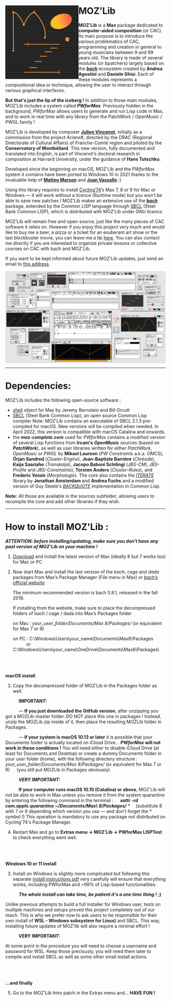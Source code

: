 MOZ’Lib
<img src="icon.png" align="left" alt="MOZ icon" width="230"/>
==============

**MOZ’Lib** is a **Max** package dedicated to **computer-aided composition** (or CAC).
Its main purpose is to introduce the various problematics of CAC, programming and creation in general to young musicians between 9 and 99 years old.
The library is made of several modules (or bpatchers) largely based on the [***bach***](http://www.bachproject.net) ecosystem created by **Andrea Agostini** and **Daniele Ghisi**. Each of these modules represents a compositional idea or technique, allowing the user to interact through various graphical interfaces.

**But that's just the tip of the iceberg !**
In addition to those main modules, MOZ’Lib includes a system called ***PWforMax***. Previously hidden in the background, *PWforMax* allows users to generate and run Lisp code in Max, and to work in real time with any library from the PatchWork / OpenMusic / PWGL family !

MOZ’Lib is developed by composer [**Julien Vincenot**](http://julienvincenot.com), initially as a commission from the project *Ariane#*, directed by the DRAC (Regional Directorate of Cultural Affairs) of Franche-Comté region and piloted by the **Conservatory of Montbéliard**.
This new version, fully documented and translated into English, is part of Vincenot's doctoral research in composition at Harvard University, under the guidance of **Hans Tutschku**. 

Developed since the beginning on macOS, MOZ'Lib and the *PWforMax* system it contains have been ported to Windows 10 in 2021 thanks to the invaluable help of [**Matteo Marson**](https://www.patreon.com/mmmt) and [**Juan Vassallo**](https://www.juanvassallo.com) :) 

Using this library requires to install [Cycling’74](http://cycling74.com)’s Max 7, 8 or 9 for Mac or Windows — it will work without a licence (Runtime mode) but you won’t be able to save new patches ! 
MOZ’Lib makes an extensive use of the [***bach***](http://www.bachproject.net) package, extended by the Common LISP language through [SBCL](http://sbcl.org) (Steel Bank Common LISP), which is distributed with MOZ’Lib under *GNU licence*.

MOZ’Lib will remain free and open-source, just like the many pieces of CAC software it relies on. However if you enjoy this project very much and would like to buy me a beer, a pizza or a ticket for an exuberant art show or the last blockbuster movie, you can leave me a tip [here](https://paypal.me/julienvincenot).
You can also contact me directly if you are interested to organize private lessons or collective courses on CAC with bach and MOZ'Lib.

If you want to be kept informed about future MOZ’Lib updates, just send an email to [this address](mailto:mozlib+subscribe@googlegroups.com).

<img src="modules-overview.png" align="center" alt="MOZ modules overview"/>


-----

# Dependencies:

MOZ'Lib includes the following open-source software :
- [shell](https://github.com/jeremybernstein/shell) object for Max by Jeremy Bernstein and Bill Orcutt
- [SBCL](http://www.sbcl.org) (Steel Bank Common Lisp), an open source Common Lisp compiler 
  Note: MOZ'Lib contains an executable of SBCL 2.1.3 pre-compiled for macOS. New versions will be compiled when needed. In April 2022, this version is compatible with macOS Catalina and onwards.
- the ***moz-complete.core*** used for *PWforMax* contains a modified version of several Lisp functions from **Ircam's** ***OpenMusic*** sources (based on ***PatchWork***), as well as user libraries written for either *PatchWork*, *OpenMusic* or *PWGL* by **Mikael Laurson** (*PW Constraints* a.k.a. *OMCS*), **Örjan Sandred** (*Cluster-Engine*), **Jean-Baptiste Barrière** (*Chréode*), **Kaija Saariaho** (*Transkaija*), **Jacopo Baboni Schilingi** (*JBS-CMI*, *JBS-Profile* and *JBS-Constraints*), **Torsten Anders** (*Cluster-Rules*), and **Frederic Voisin** (*Morphologie*). The core also contains the [*ITERATE*](https://common-lisp.net/project/iterate/) library by **Jonathan Amsterdam** and **Andrea Fuchs** and a modified version of Guy Steele's [*BACKQUOTE*](https://www.cs.cmu.edu/Groups/AI/html/cltl/clm/node367.html) implementation in Common Lisp.

**Note:** All those are available in the sources subfolder, allowing users to recompile the core and add other libraries if they wish.

-----

# How to install MOZ'Lib :

***ATTENTION:
before installing/updating, make sure you don't have any past version of MOZ'Lib on your machine !***

1) [Download](https://cycling74.com/downloads/) and install the latest version of Max (ideally 8 but 7 works too) for Mac or PC

2) Now start Max and install the last version of the *bach*, *cage* and *dada* packages
   from Max’s Package Manager (File menu in Max) or [*bach*’s official website](http://www.bachproject.net)
   
   The minimum recommended version is bach 0.8.1, released in the fall 2019.
   
   If installing from the website, make sure to place the decompressed folders of bach / cage / dada into Max’s Packages folder
   
   on Mac : *your_user_folder/Documents/Max 8/Packages/* (or equivalent for Max 7 or 9)
   
   on PC : C:\Windows\Users\your_name\Documents\Max8\Packages\
            &emsp;&emsp;&emsp;or
           C:\Windows\Users\your_name\OneDrive\Documents\Max8\Packages\

\
\
\
**macOS install**

3) Copy the decompressed folder of MOZ’Lib in the Packages folder as well.
 
  &emsp;&emsp;&emsp;**IMPORTANT:**
   
  &emsp;&emsp;&emsp;— **If you just downloaded the GitHub version**, after unzipping you got a MOZLib-master folder. 
  DO NOT place this one in packages ! Instead, unzip the MOZLib.zip inside of it, then place the resulting MOZLib folder in Packages.

  &emsp;&emsp;&emsp;— **If your system is macOS 10.13 or later** it is possible that your Documents folder is actually located on iCloud Drive... ***PWforMax* will not work in these conditions !**
  You will need either to disable iCloud Drive (at least for Documents and Desktop) or create a dummy Documents folder in your user folder (home), with the following directory structure :
  &emsp; *your_user_folder/Documents/Max 8/Packages/* (or equivalent for Max 7 or 9)
  &emsp; (you still put MOZLib in Packages obviously)


  &emsp;&emsp;&emsp;***VERY IMPORTANT:***
  
  &emsp;&emsp;&emsp;**If your computer runs macOS 10.15 (Catalina) or above**, 
  MOZ'Lib will not be able to work in Max unless you remove it from the system quarantine by entering the following command in the terminal :
  &emsp; ***xattr -rd com.apple.quarantine ~/Documents/Max\ 8/Packages/*** *
  &emsp;(substitute 8 with 7 or 9 depending which version you use — and don't forget the * symbol !)
  This operation is mandatory to use any package not distributed on Cycling'74's Package Manager.
  
  
4) Restart Max and go to **Extras menu -> MOZ'Lib -> PWforMax LISPTest** to check everything went well.  
 

\
\
\
**Windows 10 or 11 install**

3) Install on Windows is slightly more complicated but following this separate [install instructions pdf](https://github.com/JulienVincenot/MOZLib/raw/master/windows/MOZLib_Windows_Instructions.pdf) very carefully will ensure that everything works, including PWforMax and ~99% of Lisp-based functionalities.

&emsp;&emsp;&emsp;***The whole install can take time, be patient it's a one time thing !*** **;)**

Unlike previous attempts to build a full installer for Windows user, tests on multiple machines and setups proved this project completely out of our reach. This is why we prefer now to ask users to be responsible for their own install of **WSL - Windows subsystem for Linux)** and SBCL. This way, installing future updates of MOZ'lib will also require a minimal effort !

&emsp;&emsp;&emsp;**VERY IMPORTANT:** 

At some point in the procedure you will need to choose a username and password for WSL. Keep those preciously, you will need them later to compile and install SBCL as well as some other small install actions.




\
\
\
**...and finally**

5) Go to the *MOZ’Lib Intro* patch in the Extras menu and… **HAVE FUN !**
